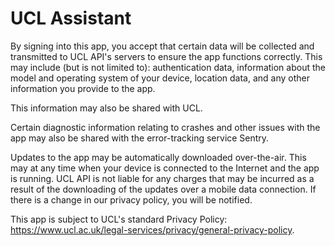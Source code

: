# UCL Assistant

By signing into this app, you accept that certain data will be collected and transmitted to UCL API's servers to ensure the app functions correctly. This may include (but is not limited to): authentication data, information about the model and operating system of your device, location data, and any other information you provide to the app.

This information may also be shared with UCL.

Certain diagnostic information relating to crashes and other issues with the app may also be shared with the error-tracking service Sentry.

Updates to the app may be automatically downloaded over-the-air. This may at any time when your device is connected to the Internet and the app is running. UCL API is not liable for any charges that may be incurred as a result of the downloading of the updates over a mobile data connection. If there is a change in our privacy policy, you will be notified. 

This app is subject to UCL's standard Privacy Policy: https://www.ucl.ac.uk/legal-services/privacy/general-privacy-policy.
